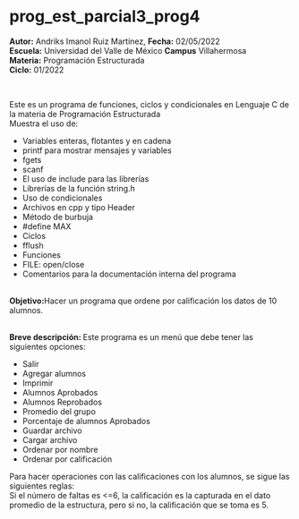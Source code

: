 # prog_est_parcial3_prog4
<p><b>Autor:</b> Andriks Imanol Ruiz Martínez, <b>Fecha:</b> 02/05/2022 <br>
  <b>Escuela:</b> Universidad del Valle de México <b>Campus</b> Villahermosa <br>
  <b>Materia:</b> Programación Estructurada <br>
  <b>Ciclo:</b> 01/2022</p>
<br>
<p>Este es un programa de funciones, ciclos y condicionales en Lenguaje C de la materia de Programación Estructurada<br>
Muestra el uso de:
  <ul>
    <li>Variables enteras, flotantes y en cadena</li>
    <li>printf para mostrar mensajes y variables</li>
    <li>fgets</li>
    <li>scanf</li>
    <li>El uso de include para las librerías</li>
    <li>Librerías de la función string.h</li>
    <li>Uso de condicionales</li>
    <li>Archivos en cpp y tipo Header</li>
    <li>Método de burbuja</li>
    <li>#define MAX</li>
    <li>Ciclos</li>
    <li>fflush</li>
    <li>Funciones</li>
    <li> FILE: open/close</li>
    <li>Comentarios para la documentación interna del programa</li>
    </ul>
    </p>
<br>
<b>Objetivo:</b>Hacer un programa que ordene por calificación los datos de 10 alumnos.
<br>
<br>
<p><b>Breve descripción: </b>
Este programa es un menú que debe tener las siguientes opciones:
    <ul>
	<li>Salir</li>
	<li>Agregar alumnos</li>
	<li>Imprimir</li>
	<li>Alumnos Aprobados</li>
	<li>Alumnos Reprobados</li>
	<li>Promedio del grupo</li>
	<li>Porcentaje de alumnos Aprobados</li>
    <li>Guardar archivo</li>
    <li>Cargar archivo</li>
    <li>Ordenar por nombre</li>
    <li>Ordenar por calificación</li>
    </ul>
	Para hacer operaciones con las calificaciones con los alumnos, se sigue las siguientes reglas:
    <br>
	Si el número de faltas es <=6, la calificación es la capturada en el dato promedio de la estructura, pero si no, la calificación que se toma es 5. 
	<br>
<br>
</p>

